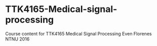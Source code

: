 # TTK4165-Medical-signal-processing 
Course content for TTK4165 Medical Signal Processing 
Even Florenes NTNU 2016
